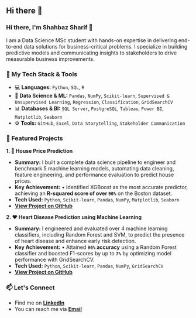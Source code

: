 ## Hi there 👋

### Hi there, I'm Shahbaz Sharif 👋

I am a Data Science MSc student with hands-on expertise in delivering end-to-end data solutions for business-critical problems. I specialize in building predictive models and communicating insights to stakeholders to drive measurable business improvements.

### 🔧 My Tech Stack & Tools

* 💻 **Languages:** `Python`, `SQL`, `R`
* 🧠 **Data Science & ML:** `Pandas`, `NumPy`, `Scikit-learn`, `Supervised & Unsupervised Learning`, `Regression`, `Classification`, `GridSearchCV`
* 📊 **Databases & BI:** `SQL Server`, `PostgreSQL`, `Tableau`, `Power BI`, `Matplotlib`, `Seaborn`
* ⚙️ **Tools:** `GitHub`, `Excel`, `Data Storytelling`, `Stakeholder Communication`

### 🚀 Featured Projects

**1. 🏡 House Price Prediction**
* **Summary:** I built a complete data science pipeline to engineer and benchmark 5 machine learning models, automating data cleaning, feature engineering, and performance evaluation to predict house prices.
* **Key Achievement:** • Identified XGBoost as the most accurate predictor, achieving an **R-squared score of over `90%`** on the Boston dataset.
* **Tech Used:** `Python`, `Scikit-learn`, `Pandas`, `NumPy`, `Matplotlib`, `Seaborn`
* **[View Project on GitHub](https://github.com/shahbazsharif1)**

**2. ❤️ Heart Disease Prediction using Machine Learning**
* **Summary:** I engineered and evaluated over 4 machine learning classifiers, including Random Forest and SVM, to predict the presence of heart disease and enhance early risk detection.
* **Key Achievement:** • Attained **`96%` accuracy** using a Random Forest classifier and boosted F1-scores by up to **`7%`** by optimizing model performance with GridSearchCV.
* **Tech Used:** `Python`, `Scikit-learn`, `Pandas`, `NumPy`, `GridSearchCV`
* **[View Project on GitHub](https://github.com/shahbazsharif1)**

### 📫 Let's Connect

* Find me on **[LinkedIn](https://www.linkedin.com/in/shahbaz-sharif/)**
* You can reach me via **[Email](mailto:shahbaz.w156@gmail.com)**
